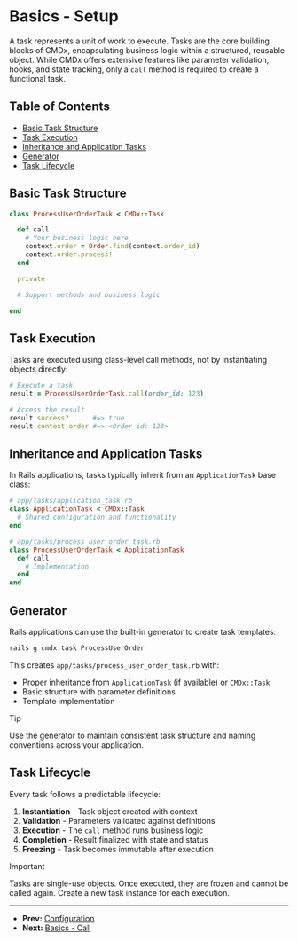 # Basics - Setup

A task represents a unit of work to execute. Tasks are the core building blocks
of CMDx, encapsulating business logic within a structured, reusable object. While
CMDx offers extensive features like parameter validation, hooks, and state tracking,
only a `call` method is required to create a functional task.

## Table of Contents

- [Basic Task Structure](#basic-task-structure)
- [Task Execution](#task-execution)
- [Inheritance and Application Tasks](#inheritance-and-application-tasks)
- [Generator](#generator)
- [Task Lifecycle](#task-lifecycle)

## Basic Task Structure

```ruby
class ProcessUserOrderTask < CMDx::Task

  def call
    # Your business logic here
    context.order = Order.find(context.order_id)
    context.order.process!
  end

  private

  # Support methods and business logic

end
```

## Task Execution

Tasks are executed using class-level call methods, not by instantiating objects directly:

```ruby
# Execute a task
result = ProcessUserOrderTask.call(order_id: 123)

# Access the result
result.success?      #=> true
result.context.order #=> <Order id: 123>
```

## Inheritance and Application Tasks

In Rails applications, tasks typically inherit from an `ApplicationTask` base class:

```ruby
# app/tasks/application_task.rb
class ApplicationTask < CMDx::Task
  # Shared configuration and functionality
end

# app/tasks/process_user_order_task.rb
class ProcessUserOrderTask < ApplicationTask
  def call
    # Implementation
  end
end
```

## Generator

Rails applications can use the built-in generator to create task templates:

```bash
rails g cmdx:task ProcessUserOrder
```

This creates `app/tasks/process_user_order_task.rb` with:
- Proper inheritance from `ApplicationTask` (if available) or `CMDx::Task`
- Basic structure with parameter definitions
- Template implementation

> [!TIP]
> Use the generator to maintain consistent task structure and naming conventions across your application.

## Task Lifecycle

Every task follows a predictable lifecycle:

1. **Instantiation** - Task object created with context
2. **Validation** - Parameters validated against definitions
3. **Execution** - The `call` method runs business logic
4. **Completion** - Result finalized with state and status
5. **Freezing** - Task becomes immutable after execution

> [!IMPORTANT]
> Tasks are single-use objects. Once executed, they are frozen and cannot
> be called again. Create a new task instance for each execution.

---

- **Prev:** [Configuration](https://github.com/drexed/cmdx/blob/main/docs/configuration.md)
- **Next:** [Basics - Call](https://github.com/drexed/cmdx/blob/main/docs/basics/call.md)

